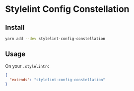 # Stylelint Config Constellation

## Install

```sh
yarn add --dev stylelint-config-constellation
```

## Usage

On your `.stylelintrc`

```json
{
  "extends": "stylelint-config-constellation"
}
```
